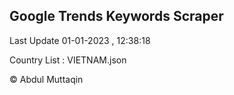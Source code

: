 

## Google Trends Keywords Scraper 
 
Last Update 01-01-2023 , 12:38:18

Country List :
VIETNAM.json



© Abdul Muttaqin 
